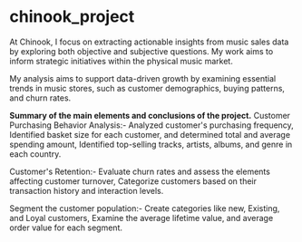 # chinook_project

At Chinook, I focus on extracting actionable insights from music sales data by exploring both objective and subjective questions.
My work aims to inform strategic initiatives within the physical music market.

My analysis aims to support data-driven growth by examining essential trends in music stores, such as customer demographics, buying patterns, and churn rates.

**Summary of the main elements and conclusions of the project.**
Customer Purchasing Behavior Analysis:- Analyzed customer's purchasing frequency, Identified basket size for each customer, and determined total and average spending amount, Identified top-selling tracks, artists, albums, and genre in each country.

Customer's Retention:- Evaluate churn rates and assess the elements affecting customer turnover, Categorize customers based on their transaction history and interaction levels.

Segment the customer population:- Create categories like new, Existing, and Loyal customers, Examine the average lifetime value, and average order value for each segment.

